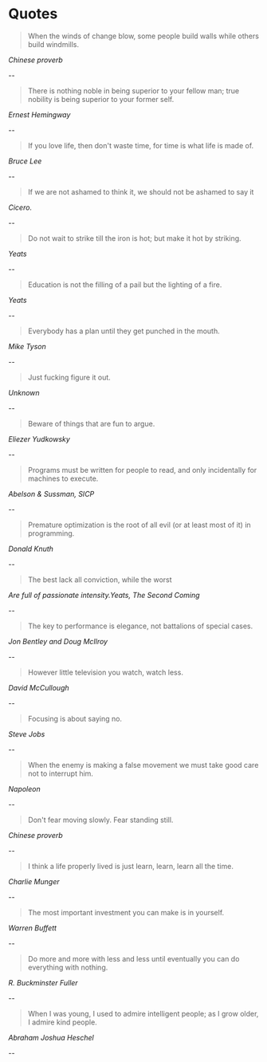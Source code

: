 # Quotes

> When the winds of change blow, some people build walls while others build windmills.  

_Chinese proverb_

--

> There is nothing noble in being superior to your fellow man; true nobility is being superior to your former self.  

_Ernest Hemingway_

--

> If you love life, then don't waste time, for time is what life is made of.  

_Bruce Lee_

--

> If we are not ashamed to think it, we should not be ashamed to say it  

_Cicero._

--

> Do not wait to strike till the iron is hot; but make it hot by striking.  

_Yeats_

--

> Education is not the filling of a pail but the lighting of a fire.  

_Yeats_

--
> Everybody has a plan until they get punched in the mouth.  

_Mike Tyson_

--

> Just fucking figure it out.  

_Unknown_

--

> Beware of things that are fun to argue.  

_Eliezer Yudkowsky_

--

> Programs must be written for people to read, and only incidentally for machines to execute.  

_Abelson & Sussman, SICP_

--

> Premature optimization is the root of all evil (or at least most of it) in programming.  

_Donald Knuth_

--

> The best lack all conviction, while the worst  

_Are full of passionate intensity.Yeats, The Second Coming_

--

> The key to performance is elegance, not battalions of special cases.  

_Jon Bentley and Doug McIlroy_

--

> However little television you watch, watch less.  

_David McCullough_

--

> Focusing is about saying no.  

_Steve Jobs_

--

> When the enemy is making a false movement we must take good care not to interrupt him.  

_Napoleon_

--

> Don't fear moving slowly. Fear standing still.  

_Chinese proverb_

--

> I think a life properly lived is just learn, learn, learn all the time.  

_Charlie Munger_

--

> The most important investment you can make is in yourself.  

_Warren Buffett_

--

> Do more and more with less and less until eventually you can do everything with nothing.  

_R. Buckminster Fuller_

--

> When I was young, I used to admire intelligent people; as I grow older, I admire kind people.  

_Abraham Joshua Heschel_

--
